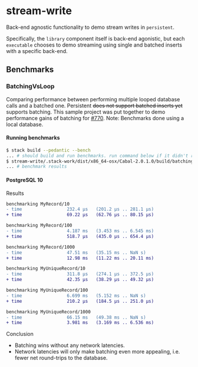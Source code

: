 # stream-write

Back-end agnostic functionality to demo stream writes in `persistent`.

Specifically, the `library` component itself is back-end agonistic, but each `executable` chooses to demo streaming using single and batched inserts with a specific back-end.

## Benchmarks

### BatchingVsLoop

Comparing performance between performing multiple looped database calls and a batched one. Persistent ~~does not support batched inserts yet~~ supports batching. This sample project was put together to demo performance gains of batching for [#770](https://github.com/yesodweb/persistent/pull/770). Note: Benchmarks done using a local database.

#### Running benchmarks

```bash
$ stack build --pedantic --bench
... # should build and run benchmarks. run command below if it didn't run
$ stream-write/.stack-work/dist/x86_64-osx/Cabal-2.0.1.0/build/batching-vs-loop/batching-vs-loop
... # benchmark results
```

#### PostgreSQL 10

Results
```diff
benchmarking MyRecord/10
- time                 232.4 μs   (201.2 μs .. 281.1 μs)
+ time                 69.22 μs   (62.76 μs .. 80.15 μs)

benchmarking MyRecord/100
- time                 4.187 ms   (3.453 ms .. 6.545 ms)
+ time                 518.7 μs   (435.0 μs .. 654.4 μs)

benchmarking MyRecord/1000
- time                 47.51 ms   (35.15 ms .. NaN s)
+ time                 12.98 ms   (11.22 ms .. 20.11 ms)

benchmarking MyUniqueRecord/10
- time                 311.8 μs   (274.1 μs .. 372.5 μs)
+ time                 42.35 μs   (38.29 μs .. 49.32 μs)

benchmarking MyUniqueRecord/100
- time                 6.699 ms   (5.152 ms .. NaN s)
+ time                 210.2 μs   (184.5 μs .. 251.0 μs)

benchmarking MyUniqueRecord/1000
- time                 66.15 ms   (49.38 ms .. NaN s)
+ time                 3.981 ms   (3.169 ms .. 6.536 ms)
```

Conclusion
- Batching wins without any network latencies.
- Network latencies will only make batching even more appealing, i.e. fewer net round-trips to the database.